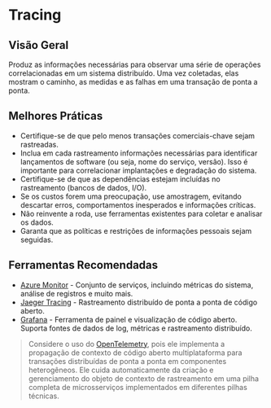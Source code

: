 # Tracing

## Visão Geral

Produz as informações necessárias para observar uma série de operações correlacionadas em um sistema distribuído. Uma vez coletadas, elas mostram o caminho, as medidas e as falhas em uma transação de ponta a ponta.

## Melhores Práticas

- Certifique-se de que pelo menos transações comerciais-chave sejam rastreadas.
- Inclua em cada rastreamento informações necessárias para identificar lançamentos de software (ou seja, nome do serviço, versão). Isso é importante para correlacionar implantações e degradação do sistema.
- Certifique-se de que as dependências estejam incluídas no rastreamento (bancos de dados, I/O).
- Se os custos forem uma preocupação, use amostragem, evitando descartar erros, comportamentos inesperados e informações críticas.
- Não reinvente a roda, use ferramentas existentes para coletar e analisar os dados.
- Garanta que as políticas e restrições de informações pessoais sejam seguidas.

## Ferramentas Recomendadas

- [Azure Monitor](https://learn.microsoft.com/en-us/azure/azure-monitor/overview) - Conjunto de serviços, incluindo métricas do sistema, análise de registros e muito mais.
- [Jaeger Tracing](https://www.jaegertracing.io) - Rastreamento distribuído de ponta a ponta de código aberto.
- [Grafana](https://grafana.com) - Ferramenta de painel e visualização de código aberto. Suporta fontes de dados de log, métricas e rastreamento distribuído.

> Considere o uso do [OpenTelemetry](../tools/OpenTelemetry.md), pois ele implementa a propagação de contexto de código aberto multiplataforma para transações distribuídas de ponta a ponta em componentes heterogêneos. Ele cuida automaticamente da criação e gerenciamento do objeto de contexto de rastreamento em uma pilha completa de microsserviços implementados em diferentes pilhas técnicas.

